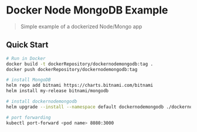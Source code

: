 # Docker Node MongoDB Example

> Simple example of a dockerized Node/Mongo app


## Quick Start

```bash
# Run in Docker
docker build -t dockerRepository/dockernodemongodb:tag .
docker push dockerRepository/dockernodemongodb:tag

# install MongoDB
helm repo add bitnami https://charts.bitnami.com/bitnami
helm install my-release bitnami/mongodb

# install dockernodemongodb
helm upgrade --install --namespace default dockernodemongodb ./dockernodemongodb/

# port forwarding
kubectl port-forward <pod name> 8080:3000 
```
